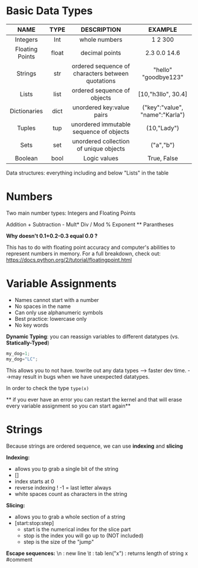 


# Basic Data Types

| NAME | TYPE |DESCRIPTION|EXAMPLE
|:--:|:------:|:--:|:-:|
| Integers | Int | whole numbers| 1 2 300 |
|Floating Points| float| decimal points| 2.3 0.0 14.6|
|Strings| str| ordered sequence of characters between quotations|"hello" "goodbye123"|
|Lists|list|ordered sequence of objects| [10,"h3llo", 30.4]|
|Dictionaries| dict| unordered key:value pairs| ("key":"value", "name":"Karla")
|Tuples| tup| unordered immutable sequence of objects| (10,"Lady")|
|Sets| set| unordered collection of unique objects| ("a","b")
|Boolean| bool| Logic values| True, False|

Data structures: everything including and below "Lists" in the table


# Numbers
Two main number types: Integers and Floating Points

Addition +
Subtraction -
Mult*
Div /
Mod %
Exponent **
Parantheses

**Why doesn't 0.1+0.2-0.3 equal 0.0 ?**

This has to do with floating point accuracy and computer's abilities to represent numbers in memory. For a full breakdown, check out: https://docs.python.org/2/tutorial/floatingpoint.html

# Variable Assignments

* Names cannot start with a number
* No spaces in the name
* Can only use alphanumeric symbols
* Best practice: lowercase only
* No key words

**Dynamic Typing**: you can reassign variables to different datatypes
(vs. **Statically-Typed**)

  
```python
my_dog=1;
my_dog="LC";
```

This allows you to not have. towrite out any data types 
--> faster dev time.
-->may result in bugs when we have unexpected datatypes.

In order to check the type `type(x)`

** if you ever have an error you can restart the kernel and that will erase every variable assignment so you can start again**


# Strings
Because strings are ordered sequence, we can use **indexing** and **slicing**

**Indexing:** 
* allows you tp grab a single bit of the string
* []
* index starts at 0
* reverse indexing ! -1 = last letter always
* white spaces count as characters in the string

**Slicing:**
* allows you to grab a whole section of a string
* [start:stop:step]
	* start is the numerical index for the slice part
	* stop is the index you will go up to (NOT included)
	* step is the size of the "jump"


**Escape sequences:** 
\n : new line
\t : tab
len("x") : returns length of string x
#comment
<!--stackedit_data:
eyJoaXN0b3J5IjpbMTY1NzE0MDU1NiwtMTcyMjY5NTk5Myw4NT
Y2MTU2MDEsMjkwNDU2Mjg2LDE0ODcyMzM0NSwxMzgzNjQ2Nzky
LC0zNjYyODkwNTUsLTUzNjI0NTM0MywtODQ3ODc5NDAwLDE5OT
QwNTQsMjA0MDI5NzYyMl19
-->